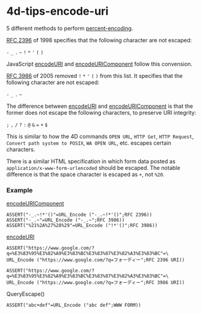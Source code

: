 # 4d-tips-encode-uri

5 different methods to perform [percent-encoding](https://en.wikipedia.org/wiki/Percent-encoding).

[RFC 2396](https://tools.ietf.org/html/rfc2396) of 1998 specifies that the following character are not escaped:

``-`` ``_`` ``.`` ``~`` ``!`` ``*`` ``'`` ``(`` ``)``

JavaScript [encodeURI](https://developer.mozilla.org/en-US/docs/Web/JavaScript/Reference/Global_Objects/encodeURI) and [encodeURIComponent](https://developer.mozilla.org/en-US/docs/Web/JavaScript/Reference/Global_Objects/encodeURIComponent) follow this convension.

[RFC 3986](https://tools.ietf.org/html/rfc3986) of 2005 removed ``!`` ``*`` ``'`` ``(`` ``)`` from this list. It specifies that the following character are not escaped:

``-`` ``_`` ``.`` ``~``

The difference between [encodeURI](https://developer.mozilla.org/en-US/docs/Web/JavaScript/Reference/Global_Objects/encodeURI) and [encodeURIComponent](https://developer.mozilla.org/en-US/docs/Web/JavaScript/Reference/Global_Objects/encodeURIComponent) is that the former does not escape the following characters, to preserve URI integrity:

``;`` ``,`` ``/`` ``?`` ``:`` ``@`` ``&`` ``=`` ``+`` ``$``

This is similar to how the 4D commands ``OPEN URL``, ``HTTP Get``, ``HTTP Request``, ``Convert path system to POSIX``, ``WA OPEN URL``, etc. escapes certain characters.

There is a similar HTML specification in which form data posted as ``application/x-www-form-urlencoded`` should be escaped. The notable difference is that the space character is escaped as ``+``, not ``%20``.

### Example

[encodeURIComponent](https://developer.mozilla.org/en-US/docs/Web/JavaScript/Reference/Global_Objects/encodeURIComponent)

```
ASSERT("-_.~!*'()"=URL_Encode ("-_.~!*'()";RFC 2396))
ASSERT("-_.~"=URL_Encode ("-_.~";RFC 3986))
ASSERT("%21%2A%27%28%29"=URL_Encode ("!*'()";RFC 3986))
```

[encodeURI](https://developer.mozilla.org/en-US/docs/Web/JavaScript/Reference/Global_Objects/encodeURI)

```
ASSERT("https://www.google.com/?q=%E3%83%95%E3%82%A9%E3%83%BC%E3%83%87%E3%82%A3%E3%83%BC"=\
URL_Encode ("https://www.google.com/?q=フォーディー";RFC 2396 URI))

ASSERT("https://www.google.com/?q=%E3%83%95%E3%82%A9%E3%83%BC%E3%83%87%E3%82%A3%E3%83%BC"=\
URL_Encode ("https://www.google.com/?q=フォーディー";RFC 3986 URI))
```

QueryEscape()

```
ASSERT("abc+def"=URL_Encode ("abc def";WWW FORM))
```
